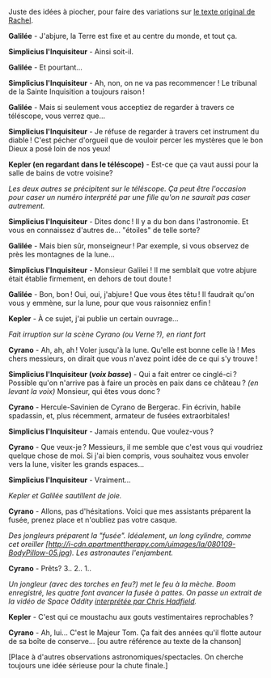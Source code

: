 Juste des idées à piocher, pour faire des variations sur [le texte original de Rachel](https://github.com/defeo/irene-loic/blob/master/Galil%C3%A9e-proces-dialogue.md).

**Galilée** - J'abjure, la Terre est fixe et au centre du monde, et tout ça.

**Simplicius l'Inquisiteur** - Ainsi soit-il.

**Galilée** - Et pourtant...

**Simplicius l'Inquisiteur** - Ah, non, on ne va pas recommencer ! Le tribunal de la Sainte Inquisition a toujours raison !

**Galilée** - Mais si seulement vous acceptiez de regarder à travers ce téléscope, vous verrez que...

**Simplicius l'Inquisiteur** - Je réfuse de regarder à travers cet instrument du diable ! C'est pécher d'orgueil que de vouloir percer les mystères que le bon Dieux a posé loin de nos yeux!

**Kepler (en regardant dans le téléscope)** - Est-ce que ça vaut aussi pour la salle de bains de votre voisine?

*Les deux autres se précipitent sur le téléscope. Ça peut être l'occasion pour caser un numéro interprété par une fille qu'on ne saurait pas caser autrement.*

**Simplicius l'Inquisiteur** - Dites donc ! Il y a du bon dans l'astronomie. Et vous en connaissez d'autres de... "étoiles" de telle sorte?

**Galilée** - Mais bien sûr, monseigneur ! Par exemple, si vous observez de près les montagnes de la lune...

**Simplicius l'Inquisiteur** - Monsieur Galilei ! Il me semblait que votre abjure était établie firmement, en dehors de tout doute !

**Galilée** - Bon, bon ! Oui, oui, j'abjure ! Que vous êtes têtu ! Il faudrait qu'on vous y emmène, sur la lune, pour que vous raisonniez enfin !

**Kepler** - À ce sujet, j'ai publie un certain ouvrage...

*Fait irruption sur la scène Cyrano (ou Verne ?), en riant fort*

**Cyrano** - Ah, ah, ah ! Voler jusqu'à la lune. Qu'elle est bonne celle là ! Mes chers messieurs, on dirait que vous n'avez point idée de ce qui s'y trouve !

**Simplicius l'Inquisiteur (*voix basse*)** - Qui a fait entrer ce cinglé-ci ? Possible qu'on n'arrive pas à faire un procès en paix dans ce château ?  *(en levant la voix)* Monsieur, qui êtes vous donc ?

**Cyrano** - Hercule-Savinien de Cyrano de Bergerac. Fin écrivin, habile spadassin, et, plus récemment, armateur de fusées extraorbitales!

**Simplicius l'Inquisiteur** - Jamais entendu. Que voulez-vous ?

**Cyrano** - Que veux-je ? Messieurs, il me semble que c'est vous qui voudriez quelque chose de moi. Si j'ai bien compris, vous souhaitez vous envoler vers la lune, visiter les grands espaces...

**Simplicius l'Inquisiteur** - Vraiment...

*Kepler et Galilée sautillent de joie.*

**Cyrano** - Allons, pas d'hésitations. Voici que mes assistants préparent la fusée, prenez place et n'oubliez pas votre casque.

*Des jongleurs préparent la "fusée". Idéalement, un long cylindre, comme cet oreiller [http://i-cdn.apartmenttherapy.com/uimages/la/080109-BodyPillow-05.jpg). Les astronautes l'enjambent.*

**Cyrano** - Prêts? 3.. 2.. 1..

*Un jongleur (avec des torches en feu?) met le feu à la mèche. Boom enregistré, les quatre font avancer la fusée à pattes. On passe un extrait de la vidéo de Space Oddity [interprétée par Chris Hadfield](http://www.youtube.com/watch?v=KaOC9danxNo).*

**Kepler** - C'est qui ce moustachu aux gouts vestimentaires reprochables ?

**Cyrano** - Ah, lui... C'est le Majeur Tom. Ça fait des années qu'il flotte autour de sa boîte de conserve... [ou autre référence au texte de la chanson]

[Place à d'autres observations astronomiques/spectacles. On cherche toujours une idée sérieuse pour la chute finale.]

